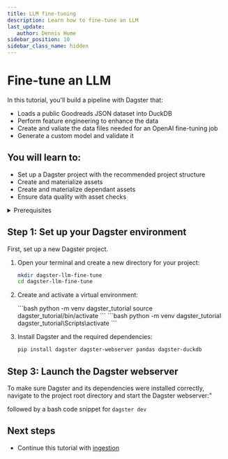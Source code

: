 ```yaml
---
title: LLM fine-tuning
description: Learn how to fine-tune an LLM
last_update:
   author: Dennis Hume
sidebar_position: 10
sidebar_class_name: hidden
---
```


# Fine-tune an LLM

In this tutorial, you'll build a pipeline with Dagster that:

- Loads a public Goodreads JSON dataset into DuckDB
- Perform feature engineering to enhance the data
- Create and valiate the data files needed for an OpenAI fine-tuning job
- Generate a custom model and validate it

## You will learn to:

- Set up a Dagster project with the recommended project structure
- Create and materialize assets
- Create and materialize dependant assets
- Ensure data quality with asset checks

<details>
  <summary>Prerequisites</summary>

To follow the steps in this guide, you'll need:

- Basic Python knowledge
- Python 3.9+ installed on your system. Refer to the [Installation guide](/getting-started/installation) for information.
- Familiarity with SQL and Python data manipulation libraries, such as Pandas.
- Understanding of data pipelines and the extract, transform, and load process.
</details>


## Step 1: Set up your Dagster environment

First, set up a new Dagster project.

1. Open your terminal and create a new directory for your project:

   ```bash
   mkdir dagster-llm-fine-tune
   cd dagster-llm-fine-tune
   ```

2. Create and activate a virtual environment:

   <Tabs>
   <TabItem value="macos" label="MacOS">
   ```bash
   python -m venv dagster_tutorial
   source dagster_tutorial/bin/activate
   ```
   </TabItem>
   <TabItem value="windows" label="Windows">
   ```bash
   python -m venv dagster_tutorial
   dagster_tutorial\Scripts\activate
   ```
   </TabItem>
   </Tabs>

3. Install Dagster and the required dependencies:

   ```bash
   pip install dagster dagster-webserver pandas dagster-duckdb
   ```

## Step 3: Launch the Dagster webserver

To make sure Dagster and its dependencies were installed correctly, navigate to the project root directory and start the Dagster webserver:"

followed by a bash code snippet for `dagster dev`


## Next steps

- Continue this tutorial with [ingestion](ingestion)
